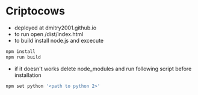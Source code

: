 # Criptocows 
+ deployed at dmitry2001.github.io
+ to run open /dist/index.html
+ to build install node.js and excecute
``` bash
npm install
npm run build
```
+ if it doesn't works delete node_modules and run following script before installation
``` bash
npm set python '<path to python 2>'
```
